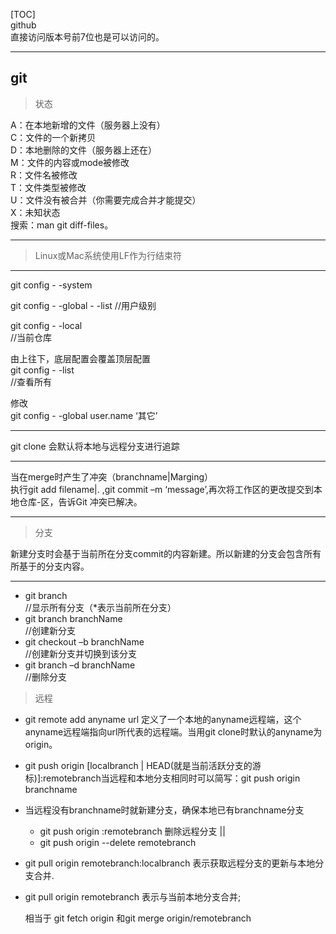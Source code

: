 
[TOC]  
github  
直接访问版本号前7位也是可以访问的。  

---
## git

> 状态

A：在本地新增的文件（服务器上没有）  
C：文件的一个新拷贝  
D：本地删除的文件（服务器上还在）  
M：文件的内容或mode被修改  
R：文件名被修改  
T：文件类型被修改  
U：文件没有被合并（你需要完成合并才能提交）  
X：未知状态  
搜索：man git diff-files。

---
>Linux或Mac系统使用LF作为行结束符

---
git config - -system   

git config - -global - -list 
//用户级别  

git config - -local  
//当前仓库  

由上往下，底层配置会覆盖顶层配置  
git config - -list  
//查看所有  

修改  
git config - -global user.name ‘其它’  

---
git clone 会默认将本地与远程分支进行追踪

---
当在merge时产生了冲突（branchname|Marging）  
执行git add filename|. ,git commit –m ‘message’,再次将工作区的更改提交到本地仓库-区，告诉Git 冲突已解决。

---
>分支

新建分支时会基于当前所在分支commit的内容新建。所以新建的分支会包含所有所基于的分支内容。

---
- git branch                    
  //显示所有分支（*表示当前所在分支）  
- git branch branchName         
  //创建新分支  
- git checkout –b branchName     
  //创建新分支并切换到该分支  
- git branch –d branchName       
  //删除分支  

>远程

- git remote add anyname url  定义了一个本地的anyname远程端，这个anyname远程端指向url所代表的远程端。当用git clone时默认的anyname为origin。 

- git push origin [localbranch | HEAD(就是当前活跃分支的游标)]:remotebranch当远程和本地分支相同时可以简写：git push origin branchname  

- 当远程没有branchname时就新建分支，确保本地已有branchname分支
   - git push origin  :remotebranch  删除远程分支 ||   
   - git push origin --delete remotebranch

- git pull origin remotebranch:localbranch  表示获取远程分支的更新与本地分支合并.
- git pull origin remotebranch  表示与当前本地分支合并;

  相当于 git fetch origin 和git merge origin/remotebranch


